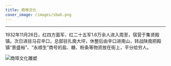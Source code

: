 ```yaml
---
title: 商埠文化
cover_image: /images/sbwh.png
---
```


---

1932年11月26日，红四方面军、红二十五军1.6万余人进入周至，宿营于集贤殿镇。次日进驻马召辛口，总部驻扎南大坪，休整后由辛口进南山，转战陕南把殿镇“景盛裕”、“永顺生”商号的盐、糖、粉条等物资放在街上，平分给穷人。

![商埠文化雕塑](/images/sbwh_ds.png)